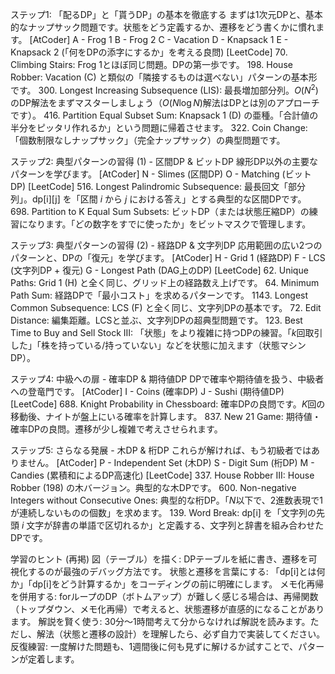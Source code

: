 ステップ1: 「配るDP」と「貰うDP」の基本を徹底する
まずは1次元DPと、基本的なナップサック問題です。状態をどう定義するか、遷移をどう書くかに慣れます。
[AtCoder]
A - Frog 1
B - Frog 2
C - Vacation
D - Knapsack 1
E - Knapsack 2 (「何をDPの添字にするか」を考える良問)
[LeetCode]
70. Climbing Stairs: Frog 1とほぼ同じ問題。DPの第一歩です。
198. House Robber: Vacation (C) と類似の「隣接するものは選べない」パターンの基本形です。
300. Longest Increasing Subsequence (LIS): 最長増加部分列。$O(N^2)$ のDP解法をまずマスターしましょう（$O(N \log N)$解法はDPとは別のアプローチです）。
416. Partition Equal Subset Sum: Knapsack 1 (D) の亜種。「合計値の半分をピッタリ作れるか」という問題に帰着させます。
322. Coin Change: 「個数制限なしナップサック」（完全ナップサック）の典型問題です。

ステップ2: 典型パターンの習得 (1) - 区間DP & ビットDP
線形DP以外の主要なパターンを学びます。
[AtCoder]
N - Slimes (区間DP)
O - Matching (ビットDP)
[LeetCode]
516. Longest Palindromic Subsequence: 最長回文「部分列」。dp[i][j] を「区間 $i$ から $j$ における答え」とする典型的な区間DPです。
698. Partition to K Equal Sum Subsets: ビットDP（または状態圧縮DP）の練習になります。「どの数字をすでに使ったか」をビットマスクで管理します。

ステップ3: 典型パターンの習得 (2) - 経路DP & 文字列DP
応用範囲の広い2つのパターンと、DPの「復元」を学びます。
[AtCoder]
H - Grid 1 (経路DP)
F - LCS (文字列DP + 復元)
G - Longest Path (DAG上のDP)
[LeetCode]
62. Unique Paths: Grid 1 (H) と全く同じ、グリッド上の経路数え上げです。
64. Minimum Path Sum: 経路DPで「最小コスト」を求めるパターンです。
1143. Longest Common Subsequence: LCS (F) と全く同じ、文字列DPの基本です。
72. Edit Distance: 編集距離。LCSと並ぶ、文字列DPの超典型問題です。
123. Best Time to Buy and Sell Stock III: 「状態」をより複雑に持つDPの練習。「$k$回取引した」「株を持っている/持っていない」などを状態に加えます（状態マシンDP）。

ステップ4: 中級への扉 - 確率DP & 期待値DP
DPで確率や期待値を扱う、中級者への登竜門です。
[AtCoder]
I - Coins (確率DP)
J - Sushi (期待値DP)
[LeetCode]
688. Knight Probability in Chessboard: 確率DPの良問です。$K$回の移動後、ナイトが盤上にいる確率を計算します。
837. New 21 Game: 期待値・確率DPの良問。遷移が少し複雑で考えさせられます。

ステップ5: さらなる発展 - 木DP & 桁DP
これらが解ければ、もう初級者ではありません。
[AtCoder]
P - Independent Set (木DP)
S - Digit Sum (桁DP)
M - Candies (累積和によるDP高速化)
[LeetCode]
337. House Robber III: House Robber (198) の木バージョン。典型的な木DPです。
600. Non-negative Integers without Consecutive Ones: 典型的な桁DP。「$N$以下で、2進数表現で1が連続しないものの個数」を求めます。
139. Word Break: dp[i] を「文字列の先頭 $i$ 文字が辞書の単語で区切れるか」と定義する、文字列と辞書を組み合わせたDPです。

学習のヒント (再掲)
図（テーブル）を描く: DPテーブルを紙に書き、遷移を可視化するのが最強のデバッグ方法です。
状態と遷移を言葉にする: 「dp[i]とは何か」「dp[i]をどう計算するか」をコーディングの前に明確にします。
メモ化再帰を併用する: forループのDP（ボトムアップ）が難しく感じる場合は、再帰関数（トップダウン、メモ化再帰）で考えると、状態遷移が直感的になることがあります。
解説を賢く使う: 30分～1時間考えて分からなければ解説を読みます。ただし、解法（状態と遷移の設計）を理解したら、必ず自力で実装してください。
反復練習: 一度解けた問題も、1週間後に何も見ずに解けるか試すことで、パターンが定着します。
